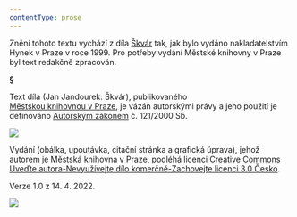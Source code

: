 ```yaml
---
contentType: prose
---
```


<section>

Znění tohoto textu vychází z díla [Škvár](https://search.mlp.cz/cz/titul/skvar/2196396/#book-content) tak, jak bylo vydáno nakladatelstvím Hynek v Praze v roce 1999. Pro potřeby vydání Městské knihovny v Praze byl text redakčně zpracován.

**§**

Text díla (Jan Jandourek: Škvár), publikovaného [Městskou knihovnou v Praze](https://www.mlp.cz/cz/), je vázán autorskými právy a jeho použití je definováno [Autorským zákonem](https://www.mkcr.cz/predpisy-zakonu-709.html) č. 121/2000 Sb.

![](../Images/image001.jpg)

Vydání (obálka, upoutávka, citační stránka a grafická úprava), jehož autorem je Městská knihovna v Praze, podléhá licenci [Creative Commons Uveďte autora-Nevyužívejte dílo komerčně-Zachovejte licenci 3.0 Česko](https://creativecommons.org/licenses/by-nc-sa/3.0/cz/).

Verze 1.0 z 14. 4. 2022.

</section>

<section>

![](../Images/image002.jpg)

</section>
